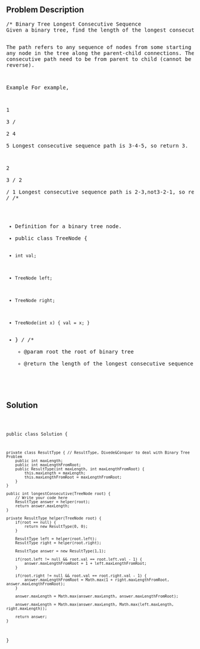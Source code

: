 <!--
<style>
  body { font-family: Arial, sans-serif; }
  .container { max-width: 400px; margin: 50px; padding: 10px; }
  .comment-block { background-color: #f9f9f9; padding: 10px; border-left: 5px solid #ccc; max-width: 400px; margin: 50px; overflow-wrap: break-word; white-space: pre-wrap; }
  .code-block { background-color: #f4f4f4; padding: 10px; border: 1px solid #ddd; }
</style>
-->

<div class='container'>
<h2>Problem Description</h2>
<div class='comment-block'>
<pre>
/* Binary Tree Longest Consecutive Sequence
Given a binary tree, find the length of the longest consecutive sequence path.

The path refers to any sequence of nodes from some starting node to any node in the tree along the parent-child connections. 
The longest consecutive path need to be from parent to child (cannot be the reverse).

Example
For example,

   1
    \
     3
    / \
   2   4
        \
         5
Longest consecutive sequence path is 3-4-5, so return 3.

   2
    \
     3
    / 
   2    
  / 
 1
Longest consecutive sequence path is 2-3,not3-2-1, so return 2.
*/
/**
 * Definition for a binary tree node.
 * public class TreeNode {
 *     int val;
 *     TreeNode left;
 *     TreeNode right;
 *     TreeNode(int x) { val = x; }
 * }
 */
    /**
     * @param root the root of binary tree
     * @return the length of the longest consecutive sequence path
     */
</pre>
</div>

<h2>Solution</h2>
<div class='code-block'>
<pre><code class='language-java'>

public class Solution {
     
    private class ResultType { // ResultType, Divede&Conquer to deal with Binary Tree Problem
        public int maxLength;
        public int maxLengthFromRoot;
        public ResultType(int maxLength, int maxLengthFromRoot) {
            this.maxLength = maxLength;
            this.maxLengthFromRoot = maxLengthFromRoot;
        }
    }
    
    public int longestConsecutive(TreeNode root) {
        // Write your code here
        ResultType answer = helper(root);
        return answer.maxLength;
    }
    
    private ResultType helper(TreeNode root) {
        if(root == null) {
            return new ResultType(0, 0);
        }
        
        ResultType left = helper(root.left);
        ResultType right = helper(root.right);
        
        ResultType answer = new ResultType(1,1);
        
        if(root.left != null && root.val == root.left.val - 1) {
            answer.maxLengthFromRoot = 1 + left.maxLengthFromRoot;
        }

        if(root.right != null && root.val == root.right.val - 1) {
            answer.maxLengthFromRoot = Math.max(1 + right.maxLengthFromRoot, answer.maxLengthFromRoot);
        } 
    
        answer.maxLength = Math.max(answer.maxLength, answer.maxLengthFromRoot);
        
        answer.maxLength = Math.max(answer.maxLength, Math.max(left.maxLength, right.maxLength));
        
        return answer;
    }
}</code></pre>
</div>
</div>
